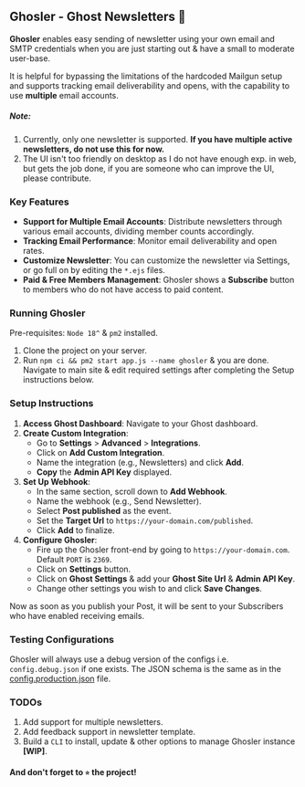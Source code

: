 ## Ghosler - Ghost Newsletters 👻

**Ghosler** enables easy sending of newsletter using your own email and SMTP credentials when you are just starting
out & have a small to moderate user-base.

It is helpful for bypassing the limitations of the hardcoded Mailgun setup and supports tracking email deliverability
and opens, with the capability to use **multiple** email accounts.

##### Note:

1. Currently, only one newsletter is supported. **If you have multiple active newsletters, do not use this for now.**
2. The UI isn't too friendly on desktop as I do not have enough exp. in web, but gets the job done, if you are someone
   who can improve the UI, please contribute.

### Key Features

- **Support for Multiple Email Accounts**: Distribute newsletters through various email accounts, dividing member counts
  accordingly.
- **Tracking Email Performance**: Monitor email deliverability and open rates.
- **Customize Newsletter**: You can customize the newsletter via Settings, or go full on by editing the `*.ejs` files.
- **Paid & Free Members Management**: Ghosler shows a **Subscribe** button to members who do not have access to paid
  content.

### Running Ghosler

Pre-requisites: `Node 18^` & `pm2` installed.

1. Clone the project on your server.
2. Run `npm ci && pm2 start app.js --name ghosler` & you are done. Navigate to main site & edit required settings after
   completing the Setup instructions below.

### Setup Instructions

1. **Access Ghost Dashboard**: Navigate to your Ghost dashboard.
2. **Create Custom Integration**:
    - Go to **Settings** > **Advanced** > **Integrations**.
    - Click on **Add Custom Integration**.
    - Name the integration (e.g., Newsletters) and click **Add**.
    - **Copy** the **Admin API Key** displayed.
3. **Set Up Webhook**:
    - In the same section, scroll down to **Add Webhook**.
    - Name the webhook (e.g., Send Newsletter).
    - Select **Post published** as the event.
    - Set the **Target Url** to `https://your-domain.com/published`.
    - Click **Add** to finalize.
4. **Configure Ghosler**:
    - Fire up the Ghosler front-end by going to `https://your-domain.com`. Default `PORT` is `2369`.
    - Click on **Settings** button.
    - Click on **Ghost Settings** & add your **Ghost Site Url** & **Admin API Key**.
    - Change other settings you wish to and click **Save Changes**.

Now as soon as you publish your Post, it will be sent to your Subscribers who have enabled receiving emails.

### Testing Configurations

Ghosler will always use a debug version of the configs i.e. `config.debug.json` if one exists. The JSON schema is the
same as in the [config.production.json](./config.production.json) file.

### TODOs

1. Add support for multiple newsletters.
2. Add feedback support in newsletter template.
3. Build a `CLI` to install, update & other options to manage Ghosler instance **[WIP]**.

#### And don't forget to `⭐` the project!
